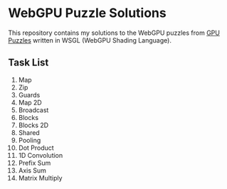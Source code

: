 # WebGPU Puzzle Solutions

This repository contains my solutions to the WebGPU puzzles from [GPU Puzzles](https://gpupuzzles.answer.ai/intro) written in WSGL (WebGPU Shading Language).

## Task List
1. Map
2. Zip
3. Guards
4. Map 2D
5. Broadcast
6. Blocks
7. Blocks 2D
8. Shared
9. Pooling
10. Dot Product
11. 1D Convolution
12. Prefix Sum
13. Axis Sum
14. Matrix Multiply